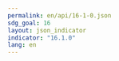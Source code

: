 ```yaml
---
permalink: en/api/16-1-0.json
sdg_goal: 16
layout: json_indicator
indicator: "16.1.0"
lang: en
---
```

